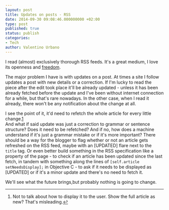 ```yaml
---
layout: post
title: Updates on posts - RSS
date: 2014-09-30 09:08:46.000000000 +02:00
type: post
published: true
status: publish
categories:
- Tech
author: Valentino Urbano 
---
```


I read (almost) exclusively thorough RSS feeds. It's a great medium, I love its openness and [freedom][0].

The major problem I have is with updates on a post. At times a site I follow updates a post with new details or a correction. If I'm lucky to read the piece after the edit took place it'll be already updated - unless it has been already fetched before the update and I've been without internet connection for a while, but that's rare nowadays. In the other case, when I read it already, there won't be any notification about the change at all.

I see the point of it, it'd need to refetch the whole article for every little change.[1][1]  
And what if said update was just a correction to grammar or sentence structure? Does it need to be refetched? And if no, how does a machine understand if it's just a grammar mistake or if it's more important? There should be a way for the blogger to flag whether or not an article gets refreshed on the RSS feed, maybe with an \[UPDATED\] flare next to the `title` tag. Or even better build something in the RSS specification like a property of the page - to check if an article has been updated since the last fetch, in tandem with something along the lines of `[self.article setNeedsDisplay];` in Objective C - to ask if it needs to be displayed as \[UPDATED\] or if it's a minor update and there's no need to fetch it.

We'll see what the future brings,but probably nothing is going to change.

---

1. Not to talk about how to display it to the user. Show the full article as new? That's misleading.[↩][2]


[0]: http://cyber.law.harvard.edu/rss/rss.html
[1]: #f1-093014
[2]: #r1-093014